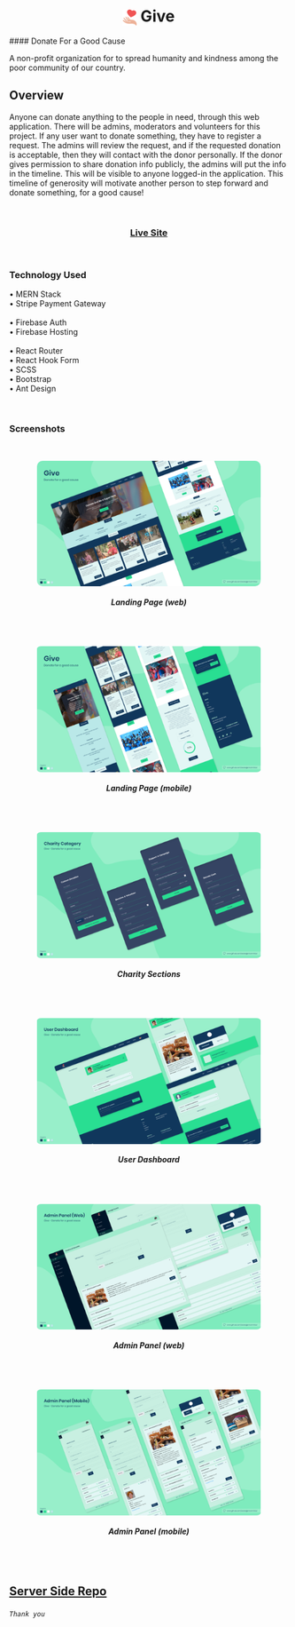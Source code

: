 <h1 align="center">
  <img src="screenshots/logo.svg" width="5%" align="center"/> Give 
</h1>
#### Donate For a Good Cause

A non-profit organization for to spread humanity and kindness among the poor community of our country.


## Overview

Anyone can donate anything to the people in need, through this web application. There will be admins, moderators and volunteers for this project. If any user want to donate something, they have to register a request. The admins will review the request, and if the requested donation is acceptable, then they will contact with the donor personally. If the donor gives permission to share donation info publicly, the admins will put the info in the timeline. This will be visible to anyone logged-in the application. This timeline of generosity will motivate another person to step forward and donate something, for a good cause!

<br/>
<h3 align="center">
  <a href="https://give-01.firebaseapp.com/">Live Site</a>
</h3>
<br/>

### Technology Used
• MERN Stack <br/>
• Stripe Payment Gateway <br/>
<br/>
• Firebase Auth <br/>
• Firebase Hosting <br/>
<br/>
• React Router <br/>
• React Hook Form <br/>
• SCSS <br/>
• Bootstrap <br/>
• Ant Design

<br/>

### Screenshots

<br/>

<p align="center">
  <img src="screenshots/1.png" width="80%" align="center" style="border-radius:10px"/>
</p>
<h5 align="center">
  Landing Page (web)
</h5>
<br/>
<br/>
<p align="center">
  <img src="screenshots/2.png" width="80%" align="center" style="border-radius:2%"/>
</p>
<h5 align="center">
  Landing Page (mobile)
</h5>
<br/>
<br/>
<p align="center">
  <img src="screenshots/3.png" width="80%" align="center" style="border-radius:2%"/>
</p>
<h5 align="center">
  Charity Sections
</h5>
<br/>
<br/>
<p align="center">
  <img src="screenshots/4.png" width="80%" align="center" style="border-radius:2%"/>
</p>
<h5 align="center">
  User Dashboard
</h5>
<br/>
<br/>
<p align="center">
  <img src="screenshots/5.png" width="80%" align="center" style="border-radius:2%"/>
</p>
<h5 align="center">
  Admin Panel (web)
</h5>
<br/>
<br/>
<p align="center">
  <img src="screenshots/6.png" width="80%" align="center" style="border-radius:2%"/>
</p>
<h5 align="center">
  Admin Panel (mobile)
</h5>


<br/>
<br/>

## [Server Side Repo](https://github.com/AsadujjamanMridul/give-server/)

###### `Thank you`
